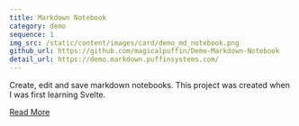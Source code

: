 ```yaml
---
title: Markdown Notebook
category: demo
sequence: 1
img_src: /static/content/images/card/demo_md_notebook.png
github_url: https://github.com/magicalpuffin/Demo-Markdown-Notebook
detail_url: https://demo.markdown.puffinsystems.com/
---
```

Create, edit and save markdown notebooks. This project was created when I was first learning Svelte.

[Read More](/blog/2023-07-12_demo-markdown-notebook/)